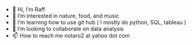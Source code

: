 - 👋 Hi, I’m Raff
- 👀 I’m interested in nature, food, and music
- 🌱 I’m learning how to use git hub ( I mostly do python, SQL, tableau )
- 💞️ I’m looking to collaborate on data analysis
- 📫 How to reach me notaro2  at yahoo dot com

<!---
notaro2/notaro2 is a ✨ special ✨ repository because its `README.md` (this file) appears on your GitHub profile.
You can click the Preview link to take a look at your changes.
--->
